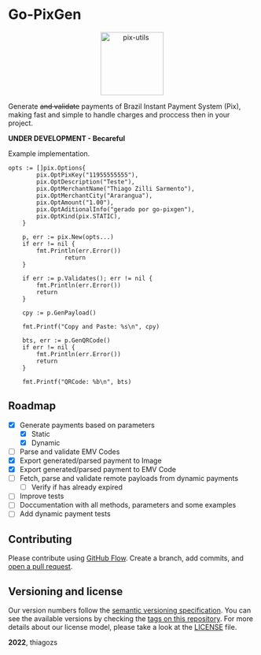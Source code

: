 # Go-PixGen

<p align="center"><img alt="pix-utils" src="https://raw.githubusercontent.com/thiagozs/go-pixgen/main/assets/logo-pix.png" width="128px" /></p>

Generate ~~and validate~~ payments of Brazil Instant Payment System (Pix), making fast and simple to handle charges and proccess then in your project.

**UNDER DEVELOPMENT - Becareful**

Example implementation.
```golang
opts := []pix.Options{
		pix.OptPixKey("11955555555"),
		pix.OptDescription("Teste"),
		pix.OptMerchantName("Thiago Zilli Sarmento"),
		pix.OptMerchantCity("Ararangua"),
		pix.OptAmount("1.00"),
		pix.OptAditionalInfo("gerado por go-pixgen"),
		pix.OptKind(pix.STATIC),
	}

	p, err := pix.New(opts...)
	if err != nil {
		fmt.Println(err.Error())
                return
	}

	if err := p.Validates(); err != nil {
		fmt.Println(err.Error())
		return
	}

	cpy := p.GenPayload()

	fmt.Printf("Copy and Paste: %s\n", cpy)

	bts, err := p.GenQRCode()
	if err != nil {
		fmt.Println(err.Error())
		return
	}

	fmt.Printf("QRCode: %b\n", bts)
```

## Roadmap

- [x] Generate payments based on parameters
  - [x] Static
  - [x] Dynamic
- [ ] Parse and validate EMV Codes
- [x] Export generated/parsed payment to Image
- [x] Export generated/parsed payment to EMV Code
- [ ] Fetch, parse and validate remote payloads from dynamic payments
  - [ ] Verify if has already expired
- [ ] Improve tests
- [ ] Doccumentation with all methods, parameters and some examples
- [ ] Add dynamic payment tests

## Contributing

Please contribute using [GitHub Flow](https://guides.github.com/introduction/flow). Create a branch, add commits, and [open a pull request](https://github.com/thiagozs/go-genpix/compare).

## Versioning and license

Our version numbers follow the [semantic versioning specification](http://semver.org/). You can see the available versions by checking the [tags on this repository](https://github.com/thiagozs/go-pixgen/tags). For more details about our license model, please take a look at the [LICENSE](LICENSE) file.

**2022**, thiagozs
